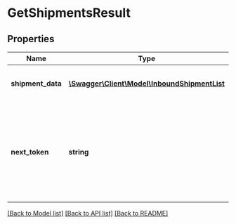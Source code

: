 # GetShipmentsResult

## Properties
Name | Type | Description | Notes
------------ | ------------- | ------------- | -------------
**shipment_data** | [**\Swagger\Client\Model\InboundShipmentList**](InboundShipmentList.md) | Information about your inbound shipments. | [optional] 
**next_token** | **string** | When present and not empty, pass this string token in the next request to return the next response page. | [optional] 

[[Back to Model list]](../README.md#documentation-for-models) [[Back to API list]](../README.md#documentation-for-api-endpoints) [[Back to README]](../README.md)


